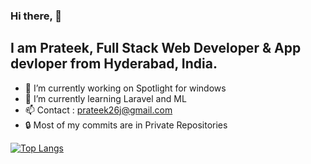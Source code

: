 ### Hi there, 👋


## I am Prateek, Full Stack Web Developer &  App devloper from Hyderabad, India.

- 🔭 I’m currently working on Spotlight for windows
- 🌱 I’m currently learning Laravel and ML
- 📫 Contact : prateek26j@gmail.com
- 🔒 Most of my commits are in Private Repositories



[![Top Langs](https://github-readme-stats.vercel.app/api/top-langs/?username=prateek26j&layout=compact)](https://github.com/anuraghazra/github-readme-stats)



